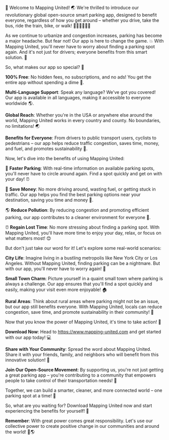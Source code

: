 🎉 Welcome to Mapping United! 🌏 We're thrilled to introduce our revolutionary global open-source smart parking app, designed to benefit everyone, regardless of how you get around – whether you drive, take the bus, ride the train, bike, or walk! 🚗🚌🚂🛴️🏃‍♀️

As we continue to urbanize and congestion increases, parking has become a major headache. But fear not! Our app is here to change the game. 💥 With Mapping United, you'll never have to worry about finding a parking spot again. And it's not just for drivers; everyone benefits from this smart solution. 🌟

So, what makes our app so special? 🤔

**100% Free**: No hidden fees, no subscriptions, and no ads! You get the entire app without spending a dime 💸.

**Multi-Language Support**: Speak any language? We've got you covered! Our app is available in all languages, making it accessible to everyone worldwide 🌎.

**Global Reach**: Whether you're in the USA or anywhere else around the world, Mapping United works in every country and county. No boundaries, no limitations! 🌏

**Benefits for Everyone**: From drivers to public transport users, cyclists to pedestrians – our app helps reduce traffic congestion, saves time, money, and fuel, and promotes sustainability 🌟.

Now, let's dive into the benefits of using Mapping United:

🚗 **Faster Parking**: With real-time information on available parking spots, you'll never have to circle around again. Find a spot quickly and get on with your day! ⏰

💸 **Save Money**: No more driving around, wasting fuel, or getting stuck in traffic. Our app helps you find the best parking options near your destination, saving you time and money 💸.

🌎 **Reduce Pollution**: By reducing congestion and promoting efficient parking, our app contributes to a cleaner environment for everyone 🌿.

⏰ **Regain Lost Time**: No more stressing about finding a parking spot. With Mapping United, you'll have more time to enjoy your day, relax, or focus on what matters most! 😊

But don't just take our word for it! Let's explore some real-world scenarios:

**City Life**: Imagine living in a bustling metropolis like New York City or Los Angeles. Without Mapping United, finding parking can be a nightmare. But with our app, you'll never have to worry again! 🗽️

**Small Town Charm**: Picture yourself in a quaint small town where parking is always a challenge. Our app ensures that you'll find a spot quickly and easily, making your visit even more enjoyable! 🏠

**Rural Areas**: Think about rural areas where parking might not be an issue, but our app still benefits everyone. With Mapping United, locals can reduce congestion, save time, and promote sustainability in their community! 🌾

Now that you know the power of Mapping United, it's time to take action! 🚀

**Download Now**: Head to https://www.mapping-united.com and get started with our app today! 💻

**Share with Your Community**: Spread the word about Mapping United. Share it with your friends, family, and neighbors who will benefit from this innovative solution! 📢

**Join Our Open-Source Movement**: By supporting us, you're not just getting a great parking app – you're contributing to a community that empowers people to take control of their transportation needs! 💪

Together, we can build a smarter, cleaner, and more connected world – one parking spot at a time! 🌟

So, what are you waiting for? Download Mapping United now and start experiencing the benefits for yourself! 🎉

**Remember**: With great power comes great responsibility. Let's use our collective power to create positive change in our communities and around the world! 💪🌎